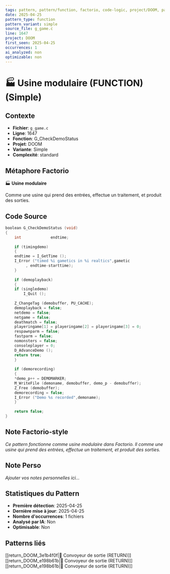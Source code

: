 ```yaml
---
tags: pattern, pattern/function, factorio, code-logic, project/DOOM, pattern/variant/simple
date: 2025-04-25
pattern_type: function
pattern_variant: simple
source_file: g_game.c
line: 1647
project: DOOM
first_seen: 2025-04-25
occurrences: 1
ai_analyzed: non
optimizable: non
---
```


# 🏭 Usine modulaire (FUNCTION) (Simple)

## Contexte
- **Fichier**: `g_game.c`
- **Ligne**: 1647
- **Fonction**: G_CheckDemoStatus
- **Projet**: DOOM
- **Variante**: Simple
- **Complexité**: standard

## Métaphore Factorio
🏭 **Usine modulaire**

Comme une usine qui prend des entrées, effectue un traitement, et produit des sorties.

## Code Source
```c
boolean G_CheckDemoStatus (void) 
{ 
    int             endtime; 
	 
    if (timingdemo) 
    { 
	endtime = I_GetTime (); 
	I_Error ("timed %i gametics in %i realtics",gametic 
		 , endtime-starttime); 
    } 
	 
    if (demoplayback) 
    { 
	if (singledemo) 
	    I_Quit (); 
			 
	Z_ChangeTag (demobuffer, PU_CACHE); 
	demoplayback = false; 
	netdemo = false;
	netgame = false;
	deathmatch = false;
	playeringame[1] = playeringame[2] = playeringame[3] = 0;
	respawnparm = false;
	fastparm = false;
	nomonsters = false;
	consoleplayer = 0;
	D_AdvanceDemo (); 
	return true; 
    } 
 
    if (demorecording) 
    { 
	*demo_p++ = DEMOMARKER; 
	M_WriteFile (demoname, demobuffer, demo_p - demobuffer); 
	Z_Free (demobuffer); 
	demorecording = false; 
	I_Error ("Demo %s recorded",demoname); 
    } 
	 
    return false; 
}
```

## Note Factorio-style
*Ce pattern fonctionne comme usine modulaire dans Factorio. Il comme une usine qui prend des entrées, effectue un traitement, et produit des sorties.*

## Note Perso
*Ajouter vos notes personnelles ici...*

## Statistiques du Pattern
- **Première détection**: 2025-04-25
- **Dernière mise à jour**: 2025-04-25
- **Nombre d'occurrences**: 1 fichiers
- **Analysé par IA**: Non
- **Optimisable**: Non

## Patterns liés
[[return_DOOM_3e1b4f0f|🚚 Convoyeur de sortie (RETURN)]]
[[return_DOOM_e198b61b|🚚 Convoyeur de sortie (RETURN)]]
[[return_DOOM_e198b61b|🚚 Convoyeur de sortie (RETURN)]]
